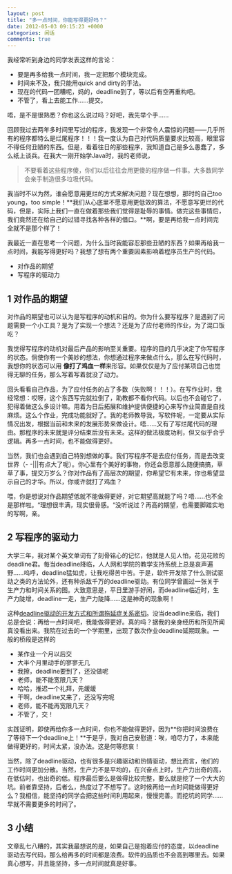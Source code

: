 ```yaml
---
layout: post
title: "多一点时间，你能写得更好吗？"
date: 2012-05-03 09:15:23 +0000
categories: 闲话
comments: true
---
```

我经常听到身边的同学发表这样的言论：

* 要是再多给我一点时间，我一定把那个模块完成。
* 时间来不及，我只能用quick and dirty的手法。
* 现在的代码一团糟呢，妈的，deadline到了，等以后有空再重构吧。
* 不管了，看上去能工作……提交。

唔，是不是很熟悉？你也这么说过吗？好吧，我先举个手……

回顾我过去两年多时间里写过的程序，我发现一个非常令人震惊的问题——几乎所有的程序都特么是烂尾程序！！！我一度认为自己对代码质量要求比较高，眼里容不得任何丑陋的东西。但是，看着往日的那些程序，我知道自己是多么愚蠢了，多么纸上谈兵。在我大一刚开始学Java时，我的老师说，

> 不要看着这些程序傻，你们以后往往会用更傻的程序做一件事。大多数同学会亲手制造很多垃圾代码。

我当时不以为然，谁会愿意用更烂的方式来解决问题？现在想想，那时的自己too young，too simple！**我们从心底里不愿意用更低效的算法，不愿意写更烂的代码，但是，实际上我们一直在做着那些我们觉得是耻辱的事情。做完这些事情后，我们竟然还在给自己的过错寻找各种各样的借口。**啊，要是再给我一点时间完全就不是那个样了！

<!--more-->

我最近一直在思考一个问题，为什么当时我能容忍那些丑陋的东西？如果再给我一点时间，我能写得更好吗？我想了想有两个重要因素影响着程序员生产的代码。

* 对作品的期望
* 写程序的驱动力

## 1 对作品的期望

对作品的期望也可以认为是写程序的动机和目的。你为什么要写程序？是遇到了问题需要一个小工具？是为了实现一个想法？还是为了应付老师的作业，为了混口饭吃？

我觉得写程序的动机对最后产品的影响至关重要。程序的目的几乎决定了你写程序的状态。倘使你有一个美妙的想法，你想通过程序来做点什么，那么在写代码时，我想你的状态可以用 **像打了鸡血一样**来形容。如果仅仅是为了应付某项自己也觉得无聊的任务，那么写着写着就没了动力。

回头看看自己作品，为了应付任务的占了多数（失败啊！！！）。在写作业时，我经常想：哎呀，这个东西写完就拉倒了，助教都不看你代码。以后也不会碰它了，犯得着做这么多设计嘛。用着为日后拓展和维护提供便捷的心来写作业简直是自找麻烦。这么个作业，完成功能就好了。我的老师教导我，写软件呢，一定要从实际情况出发，根据当前和未来的发展形势来做设计。唔……又有了写烂尾代码的理由。那程序的未来就是评分结束后没有未来。这样的做法极度功利，但又似乎合乎逻辑。再多一点时间，也不能做得更好。

当然，我们也会遇到自己特别想做的事。我们写程序不是去应付任务，而是去改变世界（- -|||有点大了呢）。你心里有个美好的事物，你还会愿意那么随便搞搞，草草了事，提交万岁么？你对作品有了高层次的期望，你希望它有未来，你也希望显示自己的才华。所以，你或许就打了鸡血？

喂，你是想说对作品期望低就不能做得更好，对它期望高就能了吗？唔……也不全是那样啦。“理想很丰满，现实很骨感。“没听说过？再高的期望，也需要脚踏实地的写啊，亲。

## 2 写程序的驱动力

大学三年，我对某个英文单词有了刻骨铭心的记忆，他就是人见人怕，花见花败的deadline君。每当deadline降临，人人网和学院的教学支持系统上总是哀声遍野……呜呼，deadline猛如虎，让我吃得苦中苦。于是，软件开发除了什么测试驱动之类的方法论外，还有种杀敌千万的deadline驱动。有位同学曾画过一张关于生产力和时间关系的图。大致意思是，平日里游手好闲，而deadline临近时，生产力陡增，deadline一走，生产力陡降……这是神奇的现象啊！

这种[deadline驱动的开发方式和所谓拖延症关系密切](http://www.y0ukn0w.com/index.php/archives/342)。没当deadline来临，我们总是会说：再给一点时间吧，我能做得更好。真的吗？据我的亲身经历和所见所闻真没看出来。我院在过去的一个学期里，出现了数次作业deadline延期现象。一般的桥段是这样的

* 某作业一个月以后交
* 大半个月里动手的寥寥无几
* 我擦，deadline要到了，还没做呢
* 老师，能不能宽限几天？
* 哈哈，推迟一个礼拜，先缓缓
* 干啊，deadline又来了，还没写完呢
* 老师，能不能再宽限几天？
* 不管了，交！

实践证明，即使再给你多一点时间，你也不能做得更好，因为**你把时间浪费在了等待下一个deadline上！**于是乎，我对自己安慰道：唉，咱尽力了，本来能做得更好的，时间太紧，没办法。这是何等悲哀！

当然，除了deadline驱动，也有很多是兴趣驱动和热情驱动，想比而言，他们的工作时间更加分散。当然，生产力不是平均的，在兴奋点上时，生产力出奇的高，在低估时，也出奇的低。程序最后要么是做得比较完整，要么就是挖了一个大大的坑。前者靠坚持，后者么，热度过了不想写了。这时候再给一点时间能做得更好么？我相信，能坚持的同学会把这些时间利用起来，慢慢完善。而挖坑的同学……早就不需要更多的时间了。

## 3 小结

文章乱七八糟的，其实我最想说的是，如果自己是抱着应付的态度，以deadline驱动去写代码，那么给再多的时间都是浪费。软件的品质也不会高到哪里去。如果真心想写，并且能坚持，多一点时间就真是好事。
